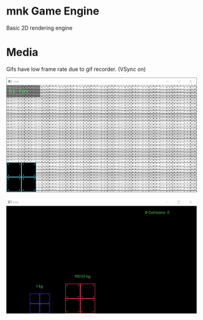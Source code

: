 # mnk Game Engine
Basic 2D rendering engine

# Media
Gifs have low frame rate due to gif recorder. (VSync on)

![](media/mnk.gif)

![](media/mnk2.gif)
